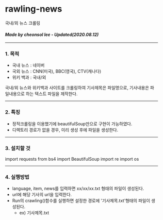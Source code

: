 # rawling-news
국내/외 뉴스 크롤링

#### *Made by cheonsol lee - Updated(2020.08.12)* ####

----------
### 1. 목적
* 국내 뉴스 : 네이버
* 국외 뉴스 : CNN(미국), BBC(영국), CTV(캐나다)
* 위키 백과 : 국내/외

국내/외 뉴스와 위키백과 사이트를 크롤링하여 기사제목은 파일명으로, 기사내용은 파일내용으로 하는 텍스트 파일을 제작한다.


----------
### 2. 특징
* 정적크롤링을 이용했기에 beautifulSoup만으로 구현이 가능하였다.
* 디렉토리 경로가 없을 경우, 미리 생성 후에 파일을 생성한다.


----------
### 3. 설치할 것

import requests
from bs4 import BeautifulSoup
import re
import os


----------
### 4. 실행방법
* language, item, news를 입력하면 xx/xx/xx.txt 형태의 파일이 생성된다.
* url에 해당 기사의 url을 입력한다.
* Run의 crawling()함수를 실행하면 설정한 경로에 '기사제목.txt'형태의 파일이 생성된다.
  * ex) 기사제목.txt
